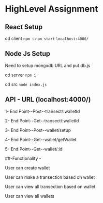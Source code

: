 # HighLevel Assignment

## React Setup

cd client 
`npm i`
`npm start` `localhost:4000/`

## Node Js Setup
Need to setup mongodb URL and put db.js

cd server
`npm i`

cd src
`node index.js`

## API - URL (localhost:4000/)

 1- End Point--Post--transect/:walletId
 
 2- End Point--Get--transect/:walletId

 3- End Point--Post--wallet/setup
 
 4- End Point--Get--wallet/getWallet

 5- End Point--Get--wallet/:id

##-Functionality - 


 User can create wallet
 
 User can make a transection based on wallet
 
 User can view all transection based on wallet

 User can view all wallets






